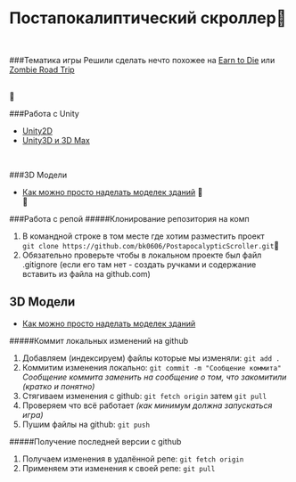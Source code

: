 Постапокалиптический скроллер
============================

<br />


###Тематика игры
Решили сделать нечто похожее на [Earn to Die](https://play.google.com/store/apps/details?id=com.notdoppler.earntodie) или [Zombie Road Trip](https://play.google.com/store/apps/details?id=com.noodlecake.zombieroadtrip)

<br />


###Работа с Unity
+ [Unity2D](https://unity3d.com/ru/learn/tutorials/modules/beginner/2d/2d-overview)
+ [Unity3D и 3D Max](http://www.youtube.com/user/4GameFree)

<br />


###3D Модели
+ [Как можно просто наделать моделек зданий](http://www.youtube.com/watch?v=A8e1zHEgdI8)

<br />


###Работа с репой
#####Клонирование репозитория на комп
1. В командной строке в том месте где хотим разместить проект                              
`git clone https://github.com/bk0606/PostapocalypticScroller.git`
2. Обязательно проверьте чтобы в локальном проекте был файл .gitignore (если его там нет - создать ручками и содержание вставить из файла на github.com)

3D Модели
---------
+ [Как можно просто наделать моделек зданий](http://www.youtube.com/watch?v=A8e1zHEgdI8)

#####Коммит локальных изменений на github
1. Добавляем (индексируем) файлы которые мы изменяли: `git add .`
2. Коммитим изменения локально: `git commit -m "Сообщение коммита"`
*Сообщение коммита заменить на сообщение о том, что закомитили (кратко и понятно)*
3. Стягиваем изменения с github: `git fetch origin` затем `git pull`
4. Проверяем что всё работает *(как минимум должна запускаться игра)*
5. Пушим файлы на github: `git push`


#####Получение последней версии с github
1. Получаем изменения в удалённой репе: `git fetch origin` 
2. Применяем эти изменения к своей репе: `git pull`

<br />

